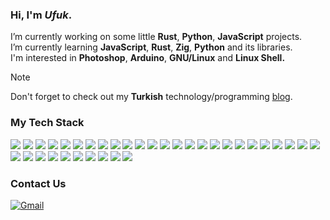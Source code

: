 <h3 align="left">Hi, I'm <em>Ufuk</em>.</h3>

<p>
  I’m currently working on some little <strong>Rust</strong>, <strong>Python</strong>, <strong>JavaScript</strong> projects. <br> 
  I’m currently learning <strong>JavaScript</strong>, <strong>Rust</strong>, <strong>Zig</strong>, <strong>Python</strong> and its libraries.<br> 
  I'm interested in <strong>Photoshop</strong>, <strong>Arduino</strong>, <strong>GNU/Linux</strong> and <strong>Linux Shell.</strong> 
</p>

> [!NOTE]
> Don't forget to check out my <strong>Turkish</strong> technology/programming <a href="https://ufuk.bearblog.dev" target="_blank" rel="noopener noreferrer">blog</a>.

<h3 align="left">My Tech Stack</h3>

![](https://ziadoua.github.io/m3-Markdown-Badges/badges/Arch/arch1.svg)
![](https://ziadoua.github.io/m3-Markdown-Badges/badges/Arduino/arduino1.svg)
![](https://ziadoua.github.io/m3-Markdown-Badges/badges/Bootstrap/bootstrap1.svg)
![](https://ziadoua.github.io/m3-Markdown-Badges/badges/CSS/css1.svg)
![](https://ziadoua.github.io/m3-Markdown-Badges/badges/Debian/debian1.svg)
![](https://ziadoua.github.io/m3-Markdown-Badges/badges/Django/django1.svg)
![](https://ziadoua.github.io/m3-Markdown-Badges/badges/Docsify/docsify1.svg)
![](https://ziadoua.github.io/m3-Markdown-Badges/badges/Electron/electron1.svg)
![](https://ziadoua.github.io/m3-Markdown-Badges/badges/FastAPI/fastapi1.svg)
![](https://ziadoua.github.io/m3-Markdown-Badges/badges/Fedora/fedora1.svg)
![](https://ziadoua.github.io/m3-Markdown-Badges/badges/Figma/figma1.svg)
![](https://ziadoua.github.io/m3-Markdown-Badges/badges/Flask/flask1.svg)
![](https://ziadoua.github.io/m3-Markdown-Badges/badges/FontAwesome/fontawesome1.svg)
![](https://ziadoua.github.io/m3-Markdown-Badges/badges/HTML/html1.svg)
![](https://ziadoua.github.io/m3-Markdown-Badges/badges/Javascript/javascript1.svg)
![](https://ziadoua.github.io/m3-Markdown-Badges/badges/JSON/json1.svg)
![](https://ziadoua.github.io/m3-Markdown-Badges/badges/KaliLinux/kalilinux1.svg)
![](https://ziadoua.github.io/m3-Markdown-Badges/badges/Linux/linux1.svg)
![](https://ziadoua.github.io/m3-Markdown-Badges/badges/Markdown/markdown1.svg)
![](https://ziadoua.github.io/m3-Markdown-Badges/badges/NodeJS/nodejs1.svg)
![](https://ziadoua.github.io/m3-Markdown-Badges/badges/npm/npm1.svg)
![](https://ziadoua.github.io/m3-Markdown-Badges/badges/Photoshop/photoshop1.svg)
![](https://ziadoua.github.io/m3-Markdown-Badges/badges/Python/python1.svg)
![](https://ziadoua.github.io/m3-Markdown-Badges/badges/Qt/qt1.svg)
![](https://ziadoua.github.io/m3-Markdown-Badges/badges/R/r1.svg)
![](https://ziadoua.github.io/m3-Markdown-Badges/badges/React/react1.svg)
![](https://ziadoua.github.io/m3-Markdown-Badges/badges/Rust/rust1.svg)
![](https://ziadoua.github.io/m3-Markdown-Badges/badges/Shell/shell1.svg)
![](https://ziadoua.github.io/m3-Markdown-Badges/badges/TailwindCSS/tailwindcss1.svg)
![](https://ziadoua.github.io/m3-Markdown-Badges/badges/TypeScript/typescript1.svg)
![](https://ziadoua.github.io/m3-Markdown-Badges/badges/Vercel/vercel1.svg)
![](https://ziadoua.github.io/m3-Markdown-Badges/badges/Vim/vim1.svg)
![](https://ziadoua.github.io/m3-Markdown-Badges/badges/VisualStudioCode/visualstudiocode1.svg)
![](https://ziadoua.github.io/m3-Markdown-Badges/badges/Vue/vue1.svg)
![](https://ziadoua.github.io/m3-Markdown-Badges/badges/Zig/zig1.svg)

<h3 align="left">Contact Us</h3>

<a href="mailto:ufuayk@gmail.com">
  <img src="https://ziadoua.github.io/m3-Markdown-Badges/badges/Gmail/gmail1.svg" alt="Gmail">
</a>
